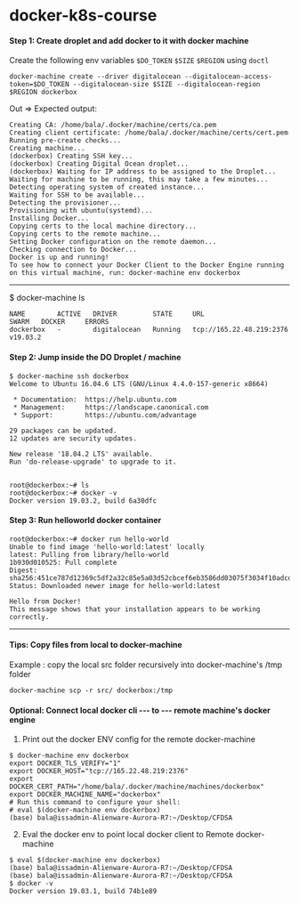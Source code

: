 # docker-k8s-course


#### Step 1: Create droplet and add docker to it with docker machine

Create the following env variables 
`$DO_TOKEN` `$SIZE` `$REGION`
using `doctl`
  
```
docker-machine create --driver digitalocean --digitalocean-access-token=$DO_TOKEN --digitalocean-size $SIZE --digitalocean-region $REGION dockerbox
```

Out => Expected output:
```
Creating CA: /home/bala/.docker/machine/certs/ca.pem
Creating client certificate: /home/bala/.docker/machine/certs/cert.pem
Running pre-create checks...
Creating machine...
(dockerbox) Creating SSH key...
(dockerbox) Creating Digital Ocean droplet...
(dockerbox) Waiting for IP address to be assigned to the Droplet...
Waiting for machine to be running, this may take a few minutes...
Detecting operating system of created instance...
Waiting for SSH to be available...
Detecting the provisioner...
Provisioning with ubuntu(systemd)...
Installing Docker...
Copying certs to the local machine directory...
Copying certs to the remote machine...
Setting Docker configuration on the remote daemon...
Checking connection to Docker...
Docker is up and running!
To see how to connect your Docker Client to the Docker Engine running on this virtual machine, run: docker-machine env dockerbox

```
---

$ docker-machine ls
```
NAME        ACTIVE   DRIVER         STATE     URL                        SWARM   DOCKER     ERRORS
dockerbox   -        digitalocean   Running   tcp://165.22.48.219:2376           v19.03.2   
```

#### Step 2: Jump inside the DO Droplet / machine

```
$ docker-machine ssh dockerbox
Welcome to Ubuntu 16.04.6 LTS (GNU/Linux 4.4.0-157-generic x8664)

 * Documentation:  https://help.ubuntu.com
 * Management:     https://landscape.canonical.com
 * Support:        https://ubuntu.com/advantage

29 packages can be updated.
12 updates are security updates.

New release '18.04.2 LTS' available.
Run 'do-release-upgrade' to upgrade to it.


root@dockerbox:~# ls
root@dockerbox:~# docker -v
Docker version 19.03.2, build 6a30dfc

```

#### Step 3: Run helloworld docker container

```
root@dockerbox:~# docker run hello-world
Unable to find image 'hello-world:latest' locally
latest: Pulling from library/hello-world
1b930d010525: Pull complete 
Digest: sha256:451ce787d12369c5df2a32c85e5a03d52cbcef6eb3586dd03075f3034f10adcd
Status: Downloaded newer image for hello-world:latest

Hello from Docker!
This message shows that your installation appears to be working correctly.

```

---

#### Tips: Copy files from local to docker-machine

Example : copy the local src folder recursively into docker-machine's /tmp folder
```
docker-machine scp -r src/ dockerbox:/tmp
```


#### Optional: Connect local docker cli --- to --- remote machine's docker engine

1. Print out the docker ENV config for the remote docker-machine 
```
$ docker-machine env dockerbox
export DOCKER_TLS_VERIFY="1"
export DOCKER_HOST="tcp://165.22.48.219:2376"
export DOCKER_CERT_PATH="/home/bala/.docker/machine/machines/dockerbox"
export DOCKER_MACHINE_NAME="dockerbox"
# Run this command to configure your shell: 
# eval $(docker-machine env dockerbox)
(base) bala@issadmin-Alienware-Aurora-R7:~/Desktop/CFDSA
```

2. Eval the docker env to point local docker client to Remote docker-machine
```
$ eval $(docker-machine env dockerbox)
(base) bala@issadmin-Alienware-Aurora-R7:~/Desktop/CFDSA
(base) bala@issadmin-Alienware-Aurora-R7:~/Desktop/CFDSA
$ docker -v
Docker version 19.03.1, build 74b1e89

```